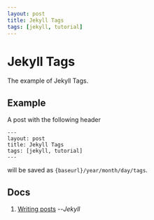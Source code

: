 ```yaml
---
layout: post
title: Jekyll Tags
tags: [jekyll, tutorial]
---
```


# Jekyll Tags
The example of Jekyll Tags.

## Example
A post with the following header
```
---
layout: post
title: Jekyll Tags
tags: [jekyll, tutorial]
---
```
will be saved as `{baseurl}/year/month/day/tags`. 

## Docs
1. [Writing posts](https://jekyllrb.com/docs/posts/) --*Jekyll*
